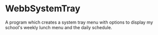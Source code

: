 # WebbSystemTray

A program which creates a system tray menu with options to display my school's weekly lunch menu and the daily schedule. 
